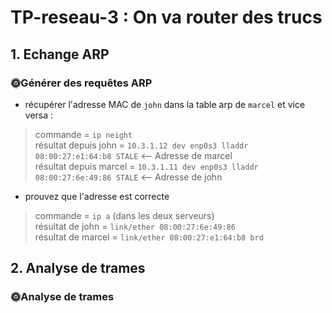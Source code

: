 # TP-reseau-3 : On va router des trucs

## 1. Echange ARP
### 🌞Générer des requêtes ARP
* récupérer l'adresse MAC de `john` dans la table arp de `marcel` et vice versa : 
> commande = `ip neight` <br>
résultat depuis john =  `10.3.1.12 dev enp0s3 lladdr 08:00:27:e1:64:b8 STALE` <-- Adresse de marcel <br>
résultat depuis marcel =  `10.3.1.11 dev enp0s3 lladdr 08:00:27:6e:49:86 STALE` <-- Adresse de john

* prouvez que l'adresse est correcte 

> commande = `ip a` (dans les deux serveurs) <br>
résultat de john = `link/ether 08:00:27:6e:49:86` <br>
résultat de marcel = `link/ether 08:00:27:e1:64:b8 brd` <br>

## 2. Analyse de trames

### 🌞Analyse de trames


